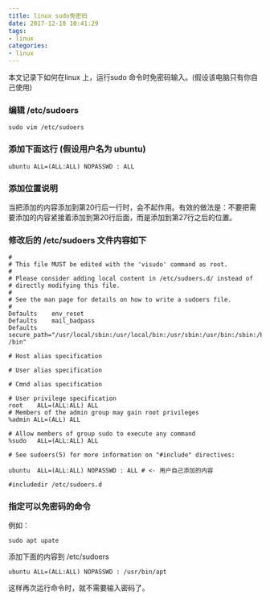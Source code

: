 ```yaml
---
title: linux sudo免密码
date: 2017-12-18 10:41:29
tags: 
- linux
categories: 
- linux
---
```

本文记录下如何在linux 上，运行sudo 命令时免密码输入。(假设该电脑只有你自己使用)
<!-- more -->
### 编辑 /etc/sudoers
``` shell
sudo vim /etc/sudoers
```

### 添加下面这行 (假设用户名为 ubuntu)
``` shell
ubuntu ALL=(ALL:ALL) NOPASSWD : ALL
```

### 添加位置说明
当把添加的内容添加到第20行后一行时，会不起作用。有效的做法是：不要把需要添加的内容紧接着添加到第20行后面，而是添加到第27行之后的位置。

### 修改后的 /etc/sudoers 文件内容如下
``` shell
#
# This file MUST be edited with the 'visudo' command as root.
#
# Please consider adding local content in /etc/sudoers.d/ instead of
# directly modifying this file.
#
# See the man page for details on how to write a sudoers file.
#
Defaults    env_reset
Defaults    mail_badpass
Defaults    secure_path="/usr/local/sbin:/usr/local/bin:/usr/sbin:/usr/bin:/sbin:/bin:/snap    /bin"

# Host alias specification

# User alias specification

# Cmnd alias specification

# User privilege specification
root    ALL=(ALL:ALL) ALL
# Members of the admin group may gain root privileges
%admin ALL=(ALL) ALL

# Allow members of group sudo to execute any command
%sudo   ALL=(ALL:ALL) ALL

# See sudoers(5) for more information on "#include" directives:

ubuntu  ALL=(ALL:ALL) NOPASSWD : ALL # <- 用户自己添加的内容

#includedir /etc/sudoers.d
```

### 指定可以免密码的命令
例如：
``` shell
sudo apt upate
```

添加下面的内容到 /etc/sudoers
``` shell
ubuntu ALL=(ALL:ALL) NOPASSWD : /usr/bin/apt
```
这样再次运行命令时，就不需要输入密码了。
